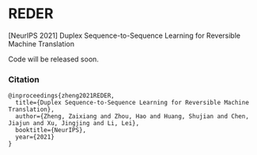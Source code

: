 # REDER
[NeurIPS 2021] Duplex Sequence-to-Sequence Learning for Reversible Machine Translation


Code will be released soon. 





### Citation
```
@inproceedings{zheng2021REDER,
  title={Duplex Sequence-to-Sequence Learning for Reversible Machine Translation},
  author={Zheng, Zaixiang and Zhou, Hao and Huang, Shujian and Chen, Jiajun and Xu, Jingjing and Li, Lei},
  booktitle={NeurIPS},
  year={2021}
}

```
